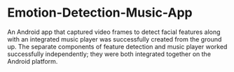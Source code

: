 # Emotion-Detection-Music-App
An Android app that captured video frames to detect facial features along with an integrated music player was successfully created from the ground up. The separate components of feature detection and music player worked successfully independently; they were both integrated together on the Android platform. 
